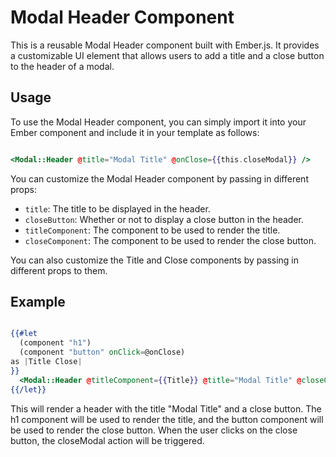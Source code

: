 # Modal Header Component

This is a reusable Modal Header component built with Ember.js. It provides a customizable UI element that allows users to add a title and a close button to the header of a modal.

## Usage

To use the Modal Header component, you can simply import it into your Ember component and include it in your template as follows:

```hbs

<Modal::Header @title="Modal Title" @onClose={{this.closeModal}} />

```

You can customize the Modal Header component by passing in different props:

- `title`: The title to be displayed in the header.
- `closeButton`: Whether or not to display a close button in the header.
- `titleComponent`: The component to be used to render the title.
- `closeComponent`: The component to be used to render the close button.

You can also customize the Title and Close components by passing in different props to them.


## Example

```hbs

{{#let
  (component "h1")
  (component "button" onClick=@onClose)
as |Title Close|
}}
  <Modal::Header @titleComponent={{Title}} @title="Modal Title" @closeComponent={{Close}} @onClose={{this.closeModal}} />
{{/let}}


```

This will render a header with the title "Modal Title" and a close button. The h1 component will be used to render the title, and the button component will be used to render the close button. When the user clicks on the close button, the closeModal action will be triggered.







